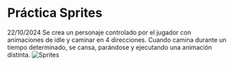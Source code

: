 # Práctica Sprites

22/10/2024 Se crea un personaje controlado por el jugador con animaciones de idle y caminar en 4 direcciones.
Cuando camina durante un tiempo determinado, se cansa, parándose y ejecutando una animación distinta.
![Sprites](https://github.com/user-attachments/assets/86bfa28c-649c-4829-b9af-3cc3cd8a957f)
